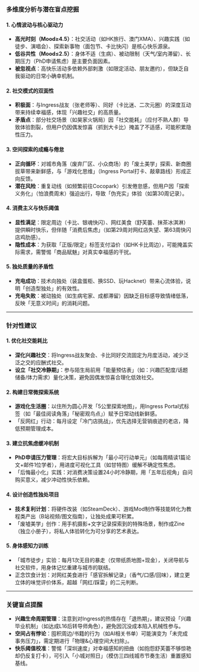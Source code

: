 ### 多维度分析与潜在盲点挖掘

#### 1. **心情波动与核心驱动力**
- **高光时刻（Mood≥4.5）**：社交活动（如HK旅行、澳门XMA）、兴趣实践（如徒步、演唱会）、探索新事物（面包节、卡比快闪）是核心快乐源泉。  
- **低谷共性（Mood≤2.5）**：身体不适（生病）、被动限制（天气/室内滞留）、长期压力（PhD申请焦虑）是主要负面因素。  
- **被忽视点**：高快乐活动多依赖外部刺激（如限定活动、朋友邀约），但缺乏自我驱动的日常小确幸机制。

#### 2. **社交模式的双面性**
- **积极面**：与Ingress战友（张老师等）、同好（卡比迷、二次元圈）的深度互动带来持续幸福感，体现「兴趣社交」的高质量。  
- **矛盾点**：部分社交场景（如昊家火锅局）因「社交能耗」（应付不熟人群）导致体验割裂，但用户仍因偶发惊喜（抓到大卡比）掩盖了不适感，可能积累隐性压力。

#### 3. **空间探索的成瘾与倦怠**
- **正向循环**：对城市角落（废弃厂区、小众商场）的「废土美学」探索、新商圈拔草带来新鲜感，与「游戏化思维」（Ingress Portal打卡、敲章路线）形成正向反馈。  
- **潜在风险**：重复动线（如频繁前往Cocopark）引发倦怠感，但用户因「探索义务化」（怕浪费周末）强迫出行，导致「伪充实」体验（如第30周记录）。

#### 4. **消费主义与快乐阈值**
- **显性满足**：限定周边（卡比、银魂快闪）、网红美食（舒芙蕾、抹茶冰淇淋）提供瞬时快乐，但伴随「消费后焦虑」（如第29周对网红店失望、第63周快闪店鸡肋感）。  
- **隐性成本**：为获取「正版/限定」标签支付溢价（如HK卡比周边），可能掩盖实际需求，需警惕「商品赋魅」对真实幸福感的干扰。

#### 5. **独处质量的矛盾性**
- **充电成功**：技术向独处（装盒蛋柜、换SSD、玩Hacknet）带来心流体验，说明「创造型独处」的有效性。  
- **充电失败**：被动独处（如生病宅家、成都滞留）因缺乏目标感导致情绪低落，反映「无意义时间」的消耗问题。

---

### 针对性建议

#### 1. **优化社交能耗比**
- **深化兴趣社交**：将Ingress战友聚会、卡比同好交流固定为月度活动，减少泛泛之交的应酬式社交。  
- **设立「社交冷静期」**：参与陌生局前用「能量预估表」（如：兴趣匹配度/话题储备/体力需求）量化决策，避免因偶发惊喜合理化低效社交。

#### 2. **构建日常微探索系统**
- **游戏化生活圈**：以住所为圆心开发「5公里探索地图」，用Ingress Portal式标签（如「最佳阅读角落」「秘密观鸟点」）赋予日常动线新鲜感。  
- 「反网红」行动：每月设定「冷门店挑战」，优先选择无营销痕迹的老店，降低预期管理成本。

#### 3. **建立抗焦虑缓冲机制**
- **PhD申请压力管理**：将宏大目标拆解为「最小可行动单元」（如每周精读1篇论文+邮件1位学者），用进度可视化工具（如甘特图）缓解不确定性焦虑。  
- 「后悔最小化」实践：对消费决策设置24小时冷静期，用「五年后视角」自问购买意义，减少冲动性快乐依赖。

#### 4. **设计创造性独处项目**
- **技术复利计划**：将硬件改装（如SteamDeck）、游戏Mod制作等技能转化为教程类产出（B站视频/图文指南），让独处成果可积累。  
- 「废墟美学」创作：用手机摄影+文字记录探索到的特殊场景，制作成Zine（独立小册子），将私人体验转化为可分享的艺术表达。

#### 5. **身体感知力训练**
- 「城市徒步」实验：每月1次无目的暴走（仅带纸质地图+现金），关闭导航与社交软件，用身体记忆重建与城市的联结。  
- 正念饮食计划：对网红美食进行「感官拆解记录」（香气/口感/回味），建立更立体的味觉评价体系，超越「网红/踩雷」的二元判断。

---

### 关键盲点提醒
- **兴趣生命周期管理**：注意到对Ingress的热情存在「退热期」，建议预设「兴趣毕业机制」（如达成L16后转导师角色），避免因沉没成本陷入机械性参与。  
- **空间占有悖论**：囤积周边/书籍的行为（如AI相关书单）可能演变为「未完成事务压力」，需定期进行「物理&心理空间大扫除」。  
- **快乐阈值校准**：警惕「深圳速度」对幸福感知的扭曲（如抱怨舒芙蕾不够惊艳却仍反复打卡），可引入「小城对照日」（模仿三四线城市节奏生活）重置感知基线。